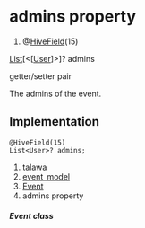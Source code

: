 
<div>

# admins property

</div>


<div>

1.  @[HiveField](https://pub.dev/documentation/hive/2.2.3/hive/HiveField-class.html)(15)

</div>

[List](https://api.flutter.dev/flutter/dart-core/List-class.html)[\<[[User](../../models_user_user_info/User-class.md)]\>]?
admins


getter/setter pair




The admins of the event.



## Implementation

``` language-dart
@HiveField(15)
List<User>? admins;
```







1.  [talawa](../../index.md)
2.  [event_model](../../models_events_event_model/)
3.  [Event](../../models_events_event_model/Event-class.md)
4.  admins property

##### Event class







